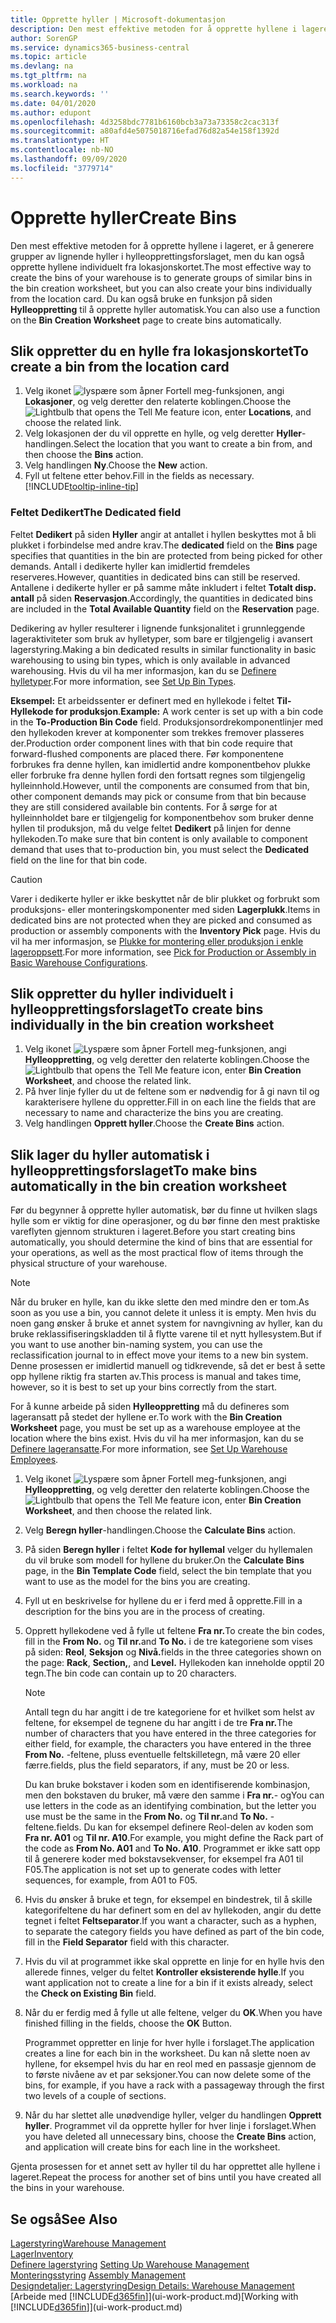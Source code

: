 ```yaml
---
title: Opprette hyller | Microsoft-dokumentasjon
description: Den mest effektive metoden for å opprette hyllene i lageret, er å generere grupper av lignende hyller i hylleopprettingsforslaget, men du kan også opprette hyllene individuelt.
author: SorenGP
ms.service: dynamics365-business-central
ms.topic: article
ms.devlang: na
ms.tgt_pltfrm: na
ms.workload: na
ms.search.keywords: ''
ms.date: 04/01/2020
ms.author: edupont
ms.openlocfilehash: 4d3258bdc7781b6160bcb3a73a73358c2cac313f
ms.sourcegitcommit: a80afd4e5075018716efad76d82a54e158f1392d
ms.translationtype: HT
ms.contentlocale: nb-NO
ms.lasthandoff: 09/09/2020
ms.locfileid: "3779714"
---
```

# <a name="create-bins"></a><span data-ttu-id="66ad5-103">Opprette hyller</span><span class="sxs-lookup"><span data-stu-id="66ad5-103">Create Bins</span></span>
<span data-ttu-id="66ad5-104">Den mest effektive metoden for å opprette hyllene i lageret, er å generere grupper av lignende hyller i hylleopprettingsforslaget, men du kan også opprette hyllene individuelt fra lokasjonskortet.</span><span class="sxs-lookup"><span data-stu-id="66ad5-104">The most effective way to create the bins of your warehouse is to generate groups of similar bins in the bin creation worksheet, but you can also create your bins individually from the location card.</span></span> <span data-ttu-id="66ad5-105">Du kan også bruke en funksjon på siden **Hylleoppretting** til å opprette hyller automatisk.</span><span class="sxs-lookup"><span data-stu-id="66ad5-105">You can also use a function on the **Bin Creation Worksheet** page to create bins automatically.</span></span>  

## <a name="to-create-a-bin-from-the-location-card"></a><span data-ttu-id="66ad5-106">Slik oppretter du en hylle fra lokasjonskortet</span><span class="sxs-lookup"><span data-stu-id="66ad5-106">To create a bin from the location card</span></span>  
1.  <span data-ttu-id="66ad5-107">Velg ikonet ![lyspære som åpner Fortell meg-funksjonen](media/ui-search/search_small.png "Fortell hva du vil gjøre"), angi **Lokasjoner**, og velg deretter den relaterte koblingen.</span><span class="sxs-lookup"><span data-stu-id="66ad5-107">Choose the ![Lightbulb that opens the Tell Me feature](media/ui-search/search_small.png "Tell me what you want to do") icon, enter **Locations**, and choose the related link.</span></span>  
2.  <span data-ttu-id="66ad5-108">Velg lokasjonen der du vil opprette en hylle, og velg deretter **Hyller**-handlingen.</span><span class="sxs-lookup"><span data-stu-id="66ad5-108">Select the location that you want to create a bin from, and then choose the **Bins** action.</span></span>  
3. <span data-ttu-id="66ad5-109">Velg handlingen **Ny**.</span><span class="sxs-lookup"><span data-stu-id="66ad5-109">Choose the **New** action.</span></span>
4. <span data-ttu-id="66ad5-110">Fyll ut feltene etter behov.</span><span class="sxs-lookup"><span data-stu-id="66ad5-110">Fill in the fields as necessary.</span></span> [!INCLUDE[tooltip-inline-tip](includes/tooltip-inline-tip_md.md)]

### <a name="the-dedicated-field"></a><span data-ttu-id="66ad5-111">Feltet Dedikert</span><span class="sxs-lookup"><span data-stu-id="66ad5-111">The Dedicated field</span></span>
<span data-ttu-id="66ad5-112">Feltet **Dedikert** på siden **Hyller** angir at antallet i hyllen beskyttes mot å bli plukket i forbindelse med andre krav.</span><span class="sxs-lookup"><span data-stu-id="66ad5-112">The **dedicated** field on the **Bins** page specifies that quantities in the bin are protected from being picked for other demands.</span></span> <span data-ttu-id="66ad5-113">Antall i dedikerte hyller kan imidlertid fremdeles reserveres.</span><span class="sxs-lookup"><span data-stu-id="66ad5-113">However, quantities in dedicated bins can still be reserved.</span></span> <span data-ttu-id="66ad5-114">Antallene i dedikerte hyller er på samme måte inkludert i feltet **Totalt disp. antall** på siden **Reservasjon**.</span><span class="sxs-lookup"><span data-stu-id="66ad5-114">Accordingly, the quantities in dedicated bins are included in the **Total Available Quantity** field on the **Reservation** page.</span></span>

<span data-ttu-id="66ad5-115">Dedikering av hyller resulterer i lignende funksjonalitet i grunnleggende lageraktiviteter som bruk av hylletyper, som bare er tilgjengelig i avansert lagerstyring.</span><span class="sxs-lookup"><span data-stu-id="66ad5-115">Making a bin dedicated results in similar functionality in basic warehousing to using bin types, which is only available in advanced warehousing.</span></span> <span data-ttu-id="66ad5-116">Hvis du vil ha mer informasjon, kan du se [Definere hylletyper](warehouse-how-to-set-up-bin-types.md).</span><span class="sxs-lookup"><span data-stu-id="66ad5-116">For more information, see [Set Up Bin Types](warehouse-how-to-set-up-bin-types.md).</span></span>

<span data-ttu-id="66ad5-117">**Eksempel:** Et arbeidssenter er definert med en hyllekode i feltet **Til-Hyllekode for produksjon**.</span><span class="sxs-lookup"><span data-stu-id="66ad5-117">**Example:** A work center is set up with a bin code in the **To-Production Bin Code** field.</span></span> <span data-ttu-id="66ad5-118">Produksjonsordrekomponentlinjer med den hyllekoden krever at komponenter som trekkes fremover plasseres der.</span><span class="sxs-lookup"><span data-stu-id="66ad5-118">Production order component lines with that bin code require that forward-flushed components are placed there.</span></span> <span data-ttu-id="66ad5-119">Før komponentene forbrukes fra denne hyllen, kan imidlertid andre komponentbehov plukke eller forbruke fra denne hyllen fordi den fortsatt regnes som tilgjengelig hylleinnhold.</span><span class="sxs-lookup"><span data-stu-id="66ad5-119">However, until the components are consumed from that bin, other component demands may pick or consume from that bin because they are still considered available bin contents.</span></span> <span data-ttu-id="66ad5-120">For å sørge for at hylleinnholdet bare er tilgjengelig for komponentbehov som bruker denne hyllen til produksjon, må du velge feltet **Dedikert** på linjen for denne hyllekoden.</span><span class="sxs-lookup"><span data-stu-id="66ad5-120">To make sure that bin content is only available to component demand that uses that to-production bin, you must select the **Dedicated** field on the line for that bin code.</span></span>

> [!Caution]
> <span data-ttu-id="66ad5-121">Varer i dedikerte hyller er ikke beskyttet når de blir plukket og forbrukt som produksjons- eller monteringskomponenter med siden **Lagerplukk**.</span><span class="sxs-lookup"><span data-stu-id="66ad5-121">Items in dedicated bins are not protected when they are picked and consumed as production or assembly components with the **Inventory Pick** page.</span></span> <span data-ttu-id="66ad5-122">Hvis du vil ha mer informasjon, se [Plukke for montering eller produksjon i enkle lageroppsett](warehouse-how-to-pick-for-production.md).</span><span class="sxs-lookup"><span data-stu-id="66ad5-122">For more information, see [Pick for Production or Assembly in Basic Warehouse Configurations](warehouse-how-to-pick-for-production.md).</span></span>

## <a name="to-create-bins-individually-in-the-bin-creation-worksheet"></a><span data-ttu-id="66ad5-123">Slik oppretter du hyller individuelt i hylleopprettingsforslaget</span><span class="sxs-lookup"><span data-stu-id="66ad5-123">To create bins individually in the bin creation worksheet</span></span>  
1.  <span data-ttu-id="66ad5-124">Velg ikonet ![Lyspære som åpner Fortell meg-funksjonen](media/ui-search/search_small.png "Fortell hva du vil gjøre"), angi **Hylleoppretting**, og velg deretter den relaterte koblingen.</span><span class="sxs-lookup"><span data-stu-id="66ad5-124">Choose the ![Lightbulb that opens the Tell Me feature](media/ui-search/search_small.png "Tell me what you want to do") icon, enter **Bin Creation Worksheet**, and choose the related link.</span></span>  
2.  <span data-ttu-id="66ad5-125">På hver linje fyller du ut de feltene som er nødvendig for å gi navn til og karakterisere hyllene du oppretter.</span><span class="sxs-lookup"><span data-stu-id="66ad5-125">Fill in on each line the fields that are necessary to name and characterize the bins you are creating.</span></span>  
3.  <span data-ttu-id="66ad5-126">Velg handlingen **Opprett hyller**.</span><span class="sxs-lookup"><span data-stu-id="66ad5-126">Choose the **Create Bins** action.</span></span>  

## <a name="to-make-bins-automatically-in-the-bin-creation-worksheet"></a><span data-ttu-id="66ad5-127">Slik lager du hyller automatisk i hylleopprettingsforslaget</span><span class="sxs-lookup"><span data-stu-id="66ad5-127">To make bins automatically in the bin creation worksheet</span></span>  
<span data-ttu-id="66ad5-128">Før du begynner å opprette hyller automatisk, bør du finne ut hvilken slags hylle som er viktig for dine operasjoner, og du bør finne den mest praktiske vareflyten gjennom strukturen i lageret.</span><span class="sxs-lookup"><span data-stu-id="66ad5-128">Before you start creating bins automatically, you should determine the kind of bins that are essential for your operations, as well as the most practical flow of items through the physical structure of your warehouse.</span></span>  

> [!NOTE]  
>  <span data-ttu-id="66ad5-129">Når du bruker en hylle, kan du ikke slette den med mindre den er tom.</span><span class="sxs-lookup"><span data-stu-id="66ad5-129">As soon as you use a bin, you cannot delete it unless it is empty.</span></span> <span data-ttu-id="66ad5-130">Men hvis du noen gang ønsker å bruke et annet system for navngivning av hyller, kan du bruke reklassifiseringskladden til å flytte varene til et nytt hyllesystem.</span><span class="sxs-lookup"><span data-stu-id="66ad5-130">But if you want to use another bin-naming system, you can use the reclassification journal to in effect move your items to a new bin system.</span></span> <span data-ttu-id="66ad5-131">Denne prosessen er imidlertid manuell og tidkrevende, så det er best å sette opp hyllene riktig fra starten av.</span><span class="sxs-lookup"><span data-stu-id="66ad5-131">This process is manual and takes time, however, so it is best to set up your bins correctly from the start.</span></span>  

<span data-ttu-id="66ad5-132">For å kunne arbeide på siden **Hylleoppretting** må du defineres som lageransatt på stedet der hyllene er.</span><span class="sxs-lookup"><span data-stu-id="66ad5-132">To work with the **Bin Creation Worksheet** page, you must be set up as a warehouse employee at the location where the bins exist.</span></span> <span data-ttu-id="66ad5-133">Hvis du vil ha mer informasjon, kan du se [Definere lageransatte](warehouse-how-to-set-up-warehouse-employees.md).</span><span class="sxs-lookup"><span data-stu-id="66ad5-133">For more information, see [Set Up Warehouse Employees](warehouse-how-to-set-up-warehouse-employees.md).</span></span>    

1.  <span data-ttu-id="66ad5-134">Velg ikonet ![Lyspære som åpner Fortell meg-funksjonen](media/ui-search/search_small.png "Fortell hva du vil gjøre"), angi **Hylleoppretting**, og velg deretter den relaterte koblingen.</span><span class="sxs-lookup"><span data-stu-id="66ad5-134">Choose the ![Lightbulb that opens the Tell Me feature](media/ui-search/search_small.png "Tell me what you want to do") icon, enter **Bin Creation Worksheet**, and then choose the related link.</span></span>  
2.  <span data-ttu-id="66ad5-135">Velg **Beregn hyller**-handlingen.</span><span class="sxs-lookup"><span data-stu-id="66ad5-135">Choose the **Calculate Bins** action.</span></span>
3. <span data-ttu-id="66ad5-136">På siden **Beregn hyller** i feltet **Kode for hyllemal** velger du hyllemalen du vil bruke som modell for hyllene du bruker.</span><span class="sxs-lookup"><span data-stu-id="66ad5-136">On the **Calculate Bins** page, in the **Bin Template Code** field, select the bin template that you want to use as the model for the bins you are creating.</span></span>
4.  <span data-ttu-id="66ad5-137">Fyll ut en beskrivelse for hyllene du er i ferd med å opprette.</span><span class="sxs-lookup"><span data-stu-id="66ad5-137">Fill in a description for the bins you are in the process of creating.</span></span>  
5.  <span data-ttu-id="66ad5-138">Opprett hyllekodene ved å fylle ut feltene **Fra nr.**</span><span class="sxs-lookup"><span data-stu-id="66ad5-138">To create the bin codes, fill in the **From No.**</span></span> <span data-ttu-id="66ad5-139">og **Til nr.**</span><span class="sxs-lookup"><span data-stu-id="66ad5-139">and **To No.**</span></span> <span data-ttu-id="66ad5-140">i de tre kategoriene som vises på siden: **Reol**, **Seksjon** og **Nivå.**</span><span class="sxs-lookup"><span data-stu-id="66ad5-140">fields in the three categories shown on the page: **Rack**, **Section,**, and **Level.**</span></span> <span data-ttu-id="66ad5-141">Hyllekoden kan inneholde opptil 20 tegn.</span><span class="sxs-lookup"><span data-stu-id="66ad5-141">The bin code can contain up to 20 characters.</span></span>  

    > [!NOTE]  
    >  <span data-ttu-id="66ad5-142">Antall tegn du har angitt i de tre kategoriene for et hvilket som helst av feltene, for eksempel de tegnene du har angitt i de tre **Fra nr.**</span><span class="sxs-lookup"><span data-stu-id="66ad5-142">The number of characters that you have entered in the three categories for either field, for example, the characters you have entered in the three **From No.**</span></span> <span data-ttu-id="66ad5-143">-feltene, pluss eventuelle feltskilletegn, må være 20 eller færre.</span><span class="sxs-lookup"><span data-stu-id="66ad5-143">fields, plus the field separators, if any, must be 20 or less.</span></span>  

     <span data-ttu-id="66ad5-144">Du kan bruke bokstaver i koden som en identifiserende kombinasjon, men den bokstaven du bruker, må være den samme i **Fra nr.**- og</span><span class="sxs-lookup"><span data-stu-id="66ad5-144">You can use letters in the code as an identifying combination, but the letter you use must be the same in the **From No.**</span></span> <span data-ttu-id="66ad5-145">og **Til nr.**</span><span class="sxs-lookup"><span data-stu-id="66ad5-145">and **To No.**</span></span> <span data-ttu-id="66ad5-146">-feltene.</span><span class="sxs-lookup"><span data-stu-id="66ad5-146">fields.</span></span> <span data-ttu-id="66ad5-147">Du kan for eksempel definere Reol-delen av koden som **Fra nr. A01** og **Til nr. A10**.</span><span class="sxs-lookup"><span data-stu-id="66ad5-147">For example, you might define the Rack part of the code as **From No. A01** and **To No. A10**.</span></span> <span data-ttu-id="66ad5-148">Programmet er ikke satt opp til å generere koder med bokstavsekvenser, for eksempel fra A01 til F05.</span><span class="sxs-lookup"><span data-stu-id="66ad5-148">The application is not set up to generate codes with letter sequences, for example, from A01 to F05.</span></span>  

6.  <span data-ttu-id="66ad5-149">Hvis du ønsker å bruke et tegn, for eksempel en bindestrek, til å skille kategorifeltene du har definert som en del av hyllekoden, angir du dette tegnet i feltet **Feltseparator**.</span><span class="sxs-lookup"><span data-stu-id="66ad5-149">If you want a character, such as a hyphen, to separate the category fields you have defined as part of the bin code, fill in the **Field Separator** field with this character.</span></span>  
7.  <span data-ttu-id="66ad5-150">Hvis du vil at programmet ikke skal opprette en linje for en hylle hvis den allerede finnes, velger du feltet **Kontroller eksisterende hylle**.</span><span class="sxs-lookup"><span data-stu-id="66ad5-150">If you want application not to create a line for a bin if it exists already, select the **Check on Existing Bin** field.</span></span>  
8. <span data-ttu-id="66ad5-151">Når du er ferdig med å fylle ut alle feltene, velger du **OK**.</span><span class="sxs-lookup"><span data-stu-id="66ad5-151">When you have finished filling in the fields, choose the **OK** Button.</span></span>

    <span data-ttu-id="66ad5-152">Programmet oppretter en linje for hver hylle i forslaget.</span><span class="sxs-lookup"><span data-stu-id="66ad5-152">The application creates a line for each bin in the worksheet.</span></span> <span data-ttu-id="66ad5-153">Du kan nå slette noen av hyllene, for eksempel hvis du har en reol med en passasje gjennom de to første nivåene av et par seksjoner.</span><span class="sxs-lookup"><span data-stu-id="66ad5-153">You can now delete some of the bins, for example, if you have a rack with a passageway through the first two levels of a couple of sections.</span></span>  

9. <span data-ttu-id="66ad5-154">Når du har slettet alle unødvendige hyller, velger du handlingen **Opprett hyller**. Programmet vil da opprette hyller for hver linje i forslaget.</span><span class="sxs-lookup"><span data-stu-id="66ad5-154">When you have deleted all unnecessary bins, choose the **Create Bins** action, and application will create bins for each line in the worksheet.</span></span>  

<span data-ttu-id="66ad5-155">Gjenta prosessen for et annet sett av hyller til du har opprettet alle hyllene i lageret.</span><span class="sxs-lookup"><span data-stu-id="66ad5-155">Repeat the process for another set of bins until you have created all the bins in your warehouse.</span></span>  

## <a name="see-also"></a><span data-ttu-id="66ad5-156">Se også</span><span class="sxs-lookup"><span data-stu-id="66ad5-156">See Also</span></span>  
[<span data-ttu-id="66ad5-157">Lagerstyring</span><span class="sxs-lookup"><span data-stu-id="66ad5-157">Warehouse Management</span></span>](warehouse-manage-warehouse.md)  
[<span data-ttu-id="66ad5-158">Lager</span><span class="sxs-lookup"><span data-stu-id="66ad5-158">Inventory</span></span>](inventory-manage-inventory.md)  
<span data-ttu-id="66ad5-159">[Definere lagerstyring](warehouse-setup-warehouse.md)   </span><span class="sxs-lookup"><span data-stu-id="66ad5-159">[Setting Up Warehouse Management](warehouse-setup-warehouse.md)   </span></span>  
<span data-ttu-id="66ad5-160">[Monteringsstyring](assembly-assemble-items.md)  </span><span class="sxs-lookup"><span data-stu-id="66ad5-160">[Assembly Management](assembly-assemble-items.md)  </span></span>  
[<span data-ttu-id="66ad5-161">Designdetaljer: Lagerstyring</span><span class="sxs-lookup"><span data-stu-id="66ad5-161">Design Details: Warehouse Management</span></span>](design-details-warehouse-management.md)  
<span data-ttu-id="66ad5-162">[Arbeide med [!INCLUDE[d365fin](includes/d365fin_md.md)]](ui-work-product.md)</span><span class="sxs-lookup"><span data-stu-id="66ad5-162">[Working with [!INCLUDE[d365fin](includes/d365fin_md.md)]](ui-work-product.md)</span></span>
